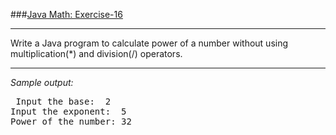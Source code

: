 ###[Java Math: Exercise-16](https://www.w3resource.com/java-exercises/math/java-math-exercise-16.php)
***
<p> Write a Java program to calculate power of a number without using multiplication(*) and division(/) operators.</p>

***
_Sample output:_
<pre class="output">
 Input the base:  2
Input the exponent:  5
Power of the number: 32
</pre>